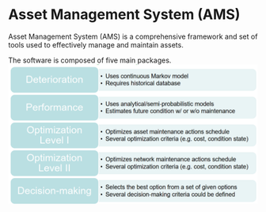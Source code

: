 # Asset Management System (AMS)

Asset Management System (AMS) is a comprehensive framework and set of tools used to effectively manage and maintain assets.

The software is composed of five main packages.
<img src="/Images/Packages.PNG">